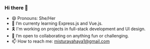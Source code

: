 ### Hi there 👋
- 😄 Pronouns: She/Her
- 🌱 I’m currenty learning Express.js and Vue.js.
- 🎗️ I'm working on projects in full-stack development and UI design.
- 👯 I’m open to collaborating on anything fun or challenging.
- 📫 How to reach me: misturayahaya1@gmail.com



<!--
**Mistie-rious/Mistie-rious** is a ✨ _special_ ✨ repository because its `README.md` (this file) appears on your GitHub profile.

Here are some ideas to get you started:




- 🤔 I’m looking for help with ...



- ⚡ Fun fact: ...
-->
